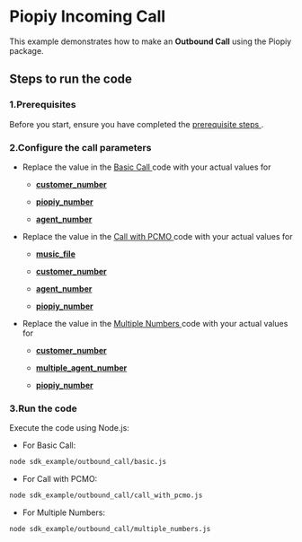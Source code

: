 # Piopiy Incoming Call

This example demonstrates how to make an **Outbound Call** using the Piopiy package.

## Steps to run the code

### 1.Prerequisites

Before you start, ensure you have completed the [ prerequisite steps ](/README.md).

### 2.Configure the call parameters

- Replace the value in the [ Basic Call ](/sdk_example/outbound_call/basic.js) code with your actual values for

  - [**customer_number**](https://github.com/telecmi/piopiy_node_example/blob/development/sdk_example/outbound_call/basic.js#L4)

  - [**piopiy_number**](https://github.com/telecmi/piopiy_node_example/blob/development/sdk_example/outbound_call/basic.js#L5)

  - [**agent_number**](https://github.com/telecmi/piopiy_node_example/blob/development/sdk_example/outbound_call/basic.js#L6)

- Replace the value in the [ Call with PCMO ](/sdk_example/outbound_call/call_with_pcmo.js) code with your actual values for

  - [**music_file**](https://github.com/telecmi/piopiy_node_example/blob/development/sdk_example/outbound_call/call_with_pcmo.js#L6)

  - [**customer_number**](https://github.com/telecmi/piopiy_node_example/blob/development/sdk_example/outbound_call/call_with_pcmo.js#L8)

  - [**agent_number**](https://github.com/telecmi/piopiy_node_example/blob/development/sdk_example/outbound_call/call_with_pcmo.js#L10)

  - [**piopiy_number**](https://github.com/telecmi/piopiy_node_example/blob/development/sdk_example/outbound_call/call_with_pcmo.js#L9)

- Replace the value in the [ Multiple Numbers ](/sdk_example/outbound_call/multiple_numbers.js) code with your actual values for

  - [**customer_number**](https://github.com/telecmi/piopiy_node_example/blob/development/sdk_example/outbound_call/multiple_numbers.js#L4)

  - [**multiple_agent_number**](https://github.com/telecmi/piopiy_node_example/blob/development/sdk_example/outbound_call/multiple_numbers.js#L6)

  - [**piopiy_number**](https://github.com/telecmi/piopiy_node_example/blob/development/sdk_example/outbound_call/multiple_numbers.js#L5)

### 3.Run the code

Execute the code using Node.js:

- For Basic Call:

```sh
node sdk_example/outbound_call/basic.js
```

- For Call with PCMO:

```sh
node sdk_example/outbound_call/call_with_pcmo.js
```

- For Multiple Numbers:

```sh
node sdk_example/outbound_call/multiple_numbers.js
```
